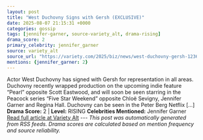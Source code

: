 ```yaml
---
layout: post
title: "West Duchovny Signs with Gersh (EXCLUSIVE)"
date: 2025-08-07 21:15:31 +0000
categories: gossip
tags: [jennifer-garner, source-variety_alt, drama-rising]
drama_score: 2
primary_celebrity: jennifer_garner
source: variety_alt
source_url: "https://variety.com/2025/biz/news/west-duchovny-gersh-1236481949/"
mentions: {jennifer_garner: 2}
---
```


Actor West Duchovny has signed with Gersh for representation in all areas. Duchovny recently wrapped production on the upcoming indie feature “Pearl” opposite Scott Eastwood, and will soon be seen starring in the Peacock series “Five Star Weekend” opposite Chloë Sevigny, Jennifer Garner and Regina Hall. Duchovny can be seen in the Peter Berg Netflix […] **Drama Score:** 2 | **Level:** RISING **Celebrities Mentioned:** Jennifer Garner [Read full article at Variety Alt](https://variety.com/2025/biz/news/west-duchovny-gersh-1236481949/) --- *This post was automatically generated from RSS feeds. Drama scores are calculated based on mention frequency and source reliability.*